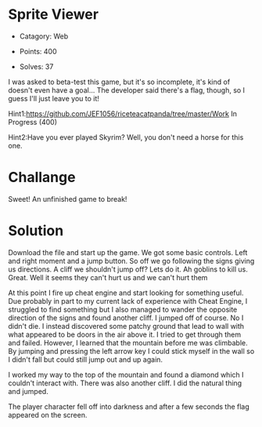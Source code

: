 # Sprite Viewer

* Catagory: Web

* Points: 400

* Solves: 37

I was asked to beta-test this game, but it's so incomplete, it's kind of
doesn't even have a goal... The developer said there's a flag, though,
so I guess I'll just leave you to it!

Hint1:https://github.com/JEF1056/riceteacatpanda/tree/master/Work
In Progress (400)

Hint2:Have you ever played Skyrim? Well, you don't need a horse
for this one.

# Challange
Sweet! An unfinished game to break!

# Solution

Download the file and start up the game. 
We got some basic controls. Left and right moment and a jump button. 
So off we go following the signs giving us directions. A cliff we shouldn't 
jump off? Lets do it. Ah goblins to kill us. Great. Well it seems they can't
hurt us and we can't hurt them

At this point I fire up cheat engine and start looking for something useful.
Due probably in part to my current lack of experience with Cheat Engine,
I struggled to find something but I also managed to wander the opposite
direction of the signs and found another cliff. I jumped off of course. No
I didn't die. I instead discovered some patchy ground that lead to wall with
what appeared to be doors in the air above it. I tried to get through them and
failed. However, I learned that the mountain before me was climbable. By
jumping and pressing the left arrow key I could stick myself in the wall so I
didn't fall but could still jump out and up again. 

I worked my way to the top of the mountain and found a diamond which I couldn't
interact with. There was also another cliff. I did the natural thing and jumped.

The player character fell off into darkness and after a few seconds the flag
appeared on the screen.
